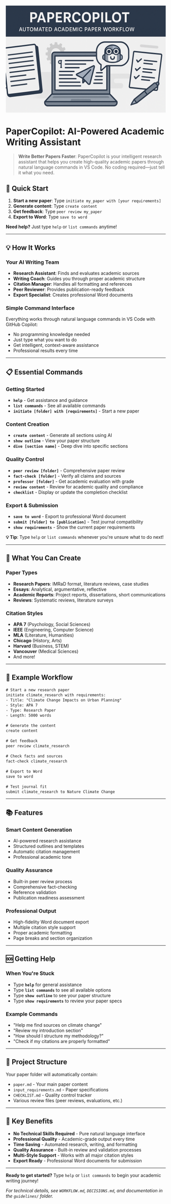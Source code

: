 ![PaperCopilot Banner](banner.png)

# PaperCopilot: AI-Powered Academic Writing Assistant

> **Write Better Papers Faster**: PaperCopilot is your intelligent research assistant that helps you create high-quality academic papers through natural language commands in VS Code. No coding required—just tell it what you need.

## 🚀 **Quick Start**

1. **Start a new paper**: Type `initiate my_paper with [your requirements]`
2. **Generate content**: Type `create content`
3. **Get feedback**: Type `peer review my_paper`
4. **Export to Word**: Type `save to word`

**Need help?** Just type `help` or `list commands` anytime!

---

## 💡 **How It Works**

### Your AI Writing Team
- **Research Assistant**: Finds and evaluates academic sources
- **Writing Coach**: Guides you through proper academic structure
- **Citation Manager**: Handles all formatting and references
- **Peer Reviewer**: Provides publication-ready feedback
- **Export Specialist**: Creates professional Word documents

### Simple Command Interface
Everything works through natural language commands in VS Code with GitHub Copilot:
- No programming knowledge needed
- Just type what you want to do
- Get intelligent, context-aware assistance
- Professional results every time

---

## 📋 **Essential Commands**

### Getting Started
- **`help`** - Get assistance and guidance
- **`list commands`** - See all available commands
- **`initiate [folder] with [requirements]`** - Start a new paper

### Content Creation
- **`create content`** - Generate all sections using AI
- **`show outline`** - View your paper structure
- **`dive [section name]`** - Deep dive into specific sections

### Quality Control
- **`peer review [folder]`** - Comprehensive paper review
- **`fact-check [folder]`** - Verify all claims and sources
- **`professor [folder]`** - Get academic evaluation with grade
- **`review content`** - Review for academic quality and compliance
- **`checklist`** - Display or update the completion checklist

### Export & Submission
- **`save to word`** - Export to professional Word document
- **`submit [folder] to [publication]`** - Test journal compatibility
- **`show requirements`** - Show the current paper requirements

**💡 Tip**: Type `help` or `list commands` whenever you're unsure what to do next!

---

## 🎯 **What You Can Create**

### Paper Types
- **Research Papers**: IMRaD format, literature reviews, case studies
- **Essays**: Analytical, argumentative, reflective
- **Academic Reports**: Project reports, dissertations, short communications
- **Reviews**: Systematic reviews, literature surveys

### Citation Styles
- **APA 7** (Psychology, Social Sciences)
- **IEEE** (Engineering, Computer Science)
- **MLA** (Literature, Humanities)
- **Chicago** (History, Arts)
- **Harvard** (Business, STEM)
- **Vancouver** (Medical Sciences)
- And more!

---

## 🔧 **Example Workflow**

```
# Start a new research paper
initiate climate_research with requirements:
- Title: "Climate Change Impacts on Urban Planning"
- Style: APA 7
- Type: Research Paper
- Length: 5000 words

# Generate the content
create content

# Get feedback
peer review climate_research

# Check facts and sources
fact-check climate_research

# Export to Word
save to word

# Test journal fit
submit climate_research to Nature Climate Change
```

---

## 📚 **Features**

### Smart Content Generation
- AI-powered research assistance
- Structured outlines and templates
- Automatic citation management
- Professional academic tone

### Quality Assurance
- Built-in peer review process
- Comprehensive fact-checking
- Reference validation
- Publication readiness assessment

### Professional Output
- High-fidelity Word document export
- Multiple citation style support
- Proper academic formatting
- Page breaks and section organization

---

## 🆘 **Getting Help**

### When You're Stuck
- Type **`help`** for general assistance
- Type **`list commands`** to see all available options
- Type **`show outline`** to see your paper structure
- Type **`show requirements`** to review your paper specs

### Example Commands
- "Help me find sources on climate change"
- "Review my introduction section"
- "How should I structure my methodology?"
- "Check if my citations are properly formatted"

---

## 📁 **Project Structure**

Your paper folder will automatically contain:
- `paper.md` - Your main paper content
- `input_requirements.md` - Paper specifications
- `CHECKLIST.md` - Quality control tracker
- Various review files (peer reviews, evaluations, etc.)

---

## 🌟 **Key Benefits**

- **No Technical Skills Required** - Pure natural language interface
- **Professional Quality** - Academic-grade output every time
- **Time Saving** - Automated research, writing, and formatting
- **Quality Assurance** - Built-in review and validation processes
- **Multi-Style Support** - Works with all major citation styles
- **Export Ready** - Professional Word documents for submission

---

**Ready to get started?** Type `help` or `list commands` to begin your academic writing journey!

*For technical details, see `WORKFLOW.md`, `DECISIONS.md`, and documentation in the `guidelines/` folder.*
